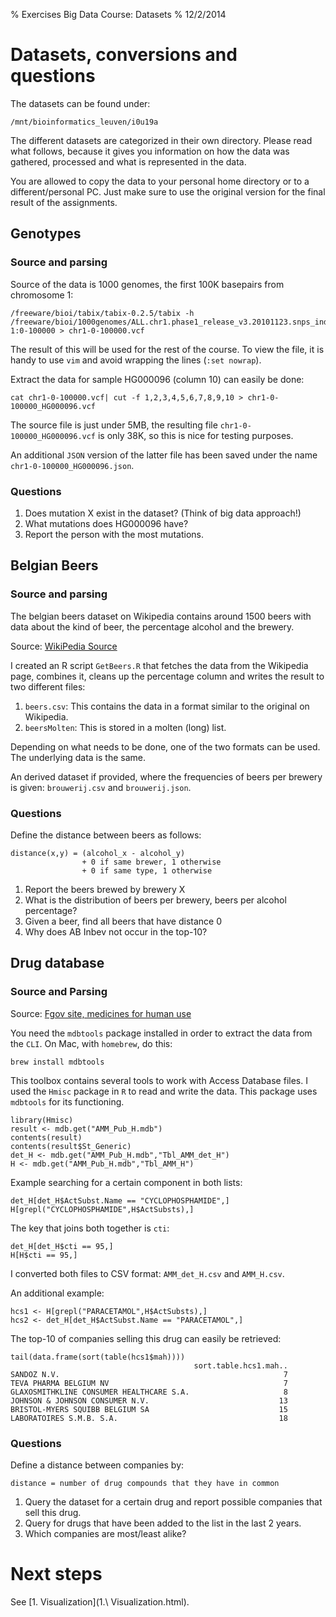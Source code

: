% Exercises Big Data Course: Datasets
% 12/2/2014

# Datasets, conversions and questions

The datasets can be found under:

    /mnt/bioinformatics_leuven/i0u19a

The different datasets are categorized in their own directory. Please read what follows, because it gives you information on how the data was gathered, processed and what is represented in the data.

You are allowed to copy the data to your personal home directory or to a different/personal PC. Just make sure to use the original version for the final result of the assignments.


## Genotypes

### Source and parsing

Source of the data is 1000 genomes, the first 100K basepairs from chromosome 1:

    /freeware/bioi/tabix/tabix-0.2.5/tabix -h /freeware/bioi/1000genomes/ALL.chr1.phase1_release_v3.20101123.snps_indels_svs.genotypes.vcf.gz 1:0-100000 > chr1-0-100000.vcf

The result of this will be used for the rest of the course. To view the file, it is handy to use `vim` and avoid wrapping the lines (`:set nowrap`).

Extract the data for sample HG000096 (column 10) can easily be done:

    cat chr1-0-100000.vcf| cut -f 1,2,3,4,5,6,7,8,9,10 > chr1-0-100000_HG000096.vcf

The source file is just under 5MB, the resulting file `chr1-0-100000_HG000096.vcf` is only 38K, so this is nice for testing purposes.

An additional `JSON` version of the latter file has been saved under the name `chr1-0-100000_HG000096.json`.


### Questions

1. Does mutation X exist in the dataset? (Think of big data approach!)
2. What mutations does HG000096 have?
3. Report the person with the most mutations.


## Belgian Beers

### Source and parsing

The belgian beers dataset on Wikipedia contains around 1500 beers with data about the kind of beer, the percentage alcohol and the brewery.

Source: [WikiPedia Source](http://nl.wikipedia.org/wiki/Lijst_van_Belgische_bieren)

I created an R script `GetBeers.R` that fetches the data from the Wikipedia page, combines it, cleans up the percentage column and writes the result to two different files:

1. `beers.csv`: This contains the data in a format similar to the original on Wikipedia.
2. `beersMolten`: This is stored in a molten (long) list.

Depending on what needs to be done, one of the two formats can be used. The underlying data is the same.

An derived dataset if provided, where the frequencies of beers per brewery is given: `brouwerij.csv` and `brouwerij.json`.


### Questions

Define the distance between beers as follows:

    distance(x,y) = (alcohol_x - alcohol_y) 
                    + 0 if same brewer, 1 otherwise
                    + 0 if same type, 1 otherwise


1. Report the beers brewed by brewery X
2. What is the distribution of beers per brewery, beers per alcohol percentage?
3. Given a beer, find all beers that have distance 0
4. Why does AB Inbev not occur in the top-10?


## Drug database

### Source and Parsing

Source: [Fgov site, medicines for human use](http://www.fagg-afmps.be/nl/items/gegevensbank_vergunde_geneesmiddelen/)

You need the `mdbtools` package installed in order to extract the data from the `CLI`. On Mac, with `homebrew`, do this:

    brew install mdbtools

This toolbox contains several tools to work with Access Database files. I used the `Hmisc` package in `R` to read and write the data. This package uses `mdbtools` for its functioning.


    library(Hmisc)
    result <- mdb.get("AMM_Pub_H.mdb")
    contents(result)
    contents(result$St_Generic)
    det_H <- mdb.get("AMM_Pub_H.mdb","Tbl_AMM_det_H")
    H <- mdb.get("AMM_Pub_H.mdb","Tbl_AMM_H")

Example searching for a certain component in both lists:

    det_H[det_H$ActSubst.Name == "CYCLOPHOSPHAMIDE",]
    H[grepl("CYCLOPHOSPHAMIDE",H$ActSubsts),]

The key that joins both together is `cti`:

    det_H[det_H$cti == 95,]
    H[H$cti == 95,]

I converted both files to CSV format: `AMM_det_H.csv` and `AMM_H.csv`.

An additional example:

    hcs1 <- H[grepl("PARACETAMOL",H$ActSubsts),]
    hcs2 <- det_H[det_H$ActSubst.Name == "PARACETAMOL",]

The top-10 of companies selling this drug can easily be retrieved:

```
tail(data.frame(sort(table(hcs1$mah))))
                                         sort.table.hcs1.mah..
SANDOZ N.V.                                                  7
TEVA PHARMA BELGIUM NV                                       7
GLAXOSMITHKLINE CONSUMER HEALTHCARE S.A.                     8
JOHNSON & JOHNSON CONSUMER N.V.                             13
BRISTOL-MYERS SQUIBB BELGIUM SA                             15
LABORATOIRES S.M.B. S.A.                                    18
```

### Questions

Define a distance between companies by:

    distance = number of drug compounds that they have in common

1. Query the dataset for a certain drug and report possible companies that sell this drug.
2. Query for drugs that have been added to the list in the last 2 years.
3. Which companies are most/least alike?


# Next steps

See [1. Visualization](1.\ Visualization.html).


